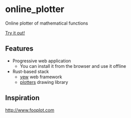# online_plotter
Online plotter of mathematical functions

[Try it out!](https://saona-raimundo.github.io/online_plotter)

## Features

- Progressive web application
	- You can install it from the browser and use it offline
- Rust-based stack
	- [yew](https://crates.io/crates/yew) web framework
	- [plotters](https://crates.io/crates/plotters) drawing library

## Inspiration

http://www.fooplot.com

